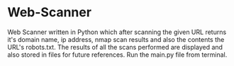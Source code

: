 # Web-Scanner
Web Scanner written in Python which after scanning the given URL returns it's domain name, ip address, nmap scan results and also the contents the URL's robots.txt.
The results of all the scans performed are displayed and also stored in files for future references.
Run the main.py file from terminal.
